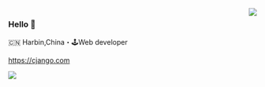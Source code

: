<img align="right" src="https://github-readme-stats.vercel.app/api?username=cjango&show_icons=true&theme=monokai" />

### Hello 👋

🇨🇳 Harbin,China・🕹Web developer

https://cjango.com

<img src="https://github-readme-stats.vercel.app/api/top-langs/?username=cjango&theme=monokai&layout=compact&hide=javascript,html,blade,css" />
